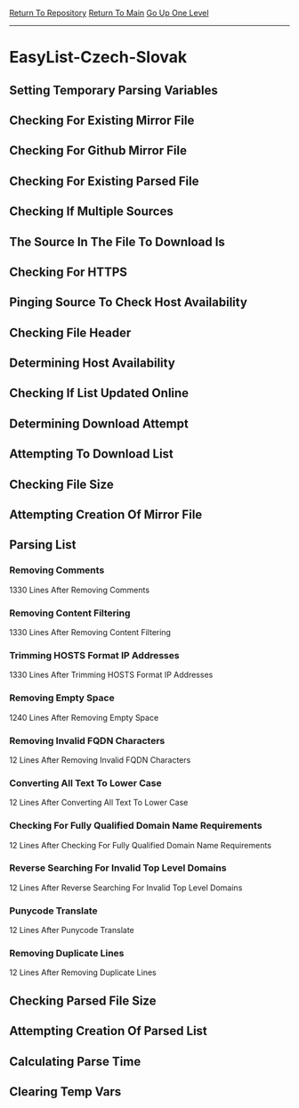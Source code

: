 [Return To Repository](https://github.com/deathbybandaid/piholeparser/)
[Return To Main](https://github.com/deathbybandaid/piholeparser/blob/master/RecentRunLogs/Mainlog.md)
[Go Up One Level](https://github.com/deathbybandaid/piholeparser/blob/master/RecentRunLogs/TopLevelScripts/30-Processing-External-Blacklists.md)
____________________________________
# EasyList-Czech-Slovak
## Setting Temporary Parsing Variables
## Checking For Existing Mirror File
## Checking For Github Mirror File
## Checking For Existing Parsed File
## Checking If Multiple Sources
## The Source In The File To Download Is
## Checking For HTTPS
## Pinging Source To Check Host Availability
## Checking File Header
## Determining Host Availability
## Checking If List Updated Online
## Determining Download Attempt
## Attempting To Download List
## Checking File Size
## Attempting Creation Of Mirror File
## Parsing List
### Removing Comments
1330 Lines After Removing Comments
### Removing Content Filtering
1330 Lines After Removing Content Filtering
### Trimming HOSTS Format IP Addresses
1330 Lines After Trimming HOSTS Format IP Addresses
### Removing Empty Space
1240 Lines After Removing Empty Space
### Removing Invalid FQDN Characters
12 Lines After Removing Invalid FQDN Characters
### Converting All Text To Lower Case
12 Lines After Converting All Text To Lower Case
### Checking For Fully Qualified Domain Name Requirements
12 Lines After Checking For Fully Qualified Domain Name Requirements
### Reverse Searching For Invalid Top Level Domains
12 Lines After Reverse Searching For Invalid Top Level Domains
### Punycode Translate
12 Lines After Punycode Translate
### Removing Duplicate Lines
12 Lines After Removing Duplicate Lines
## Checking Parsed File Size
## Attempting Creation Of Parsed List
## Calculating Parse Time
## Clearing Temp Vars
